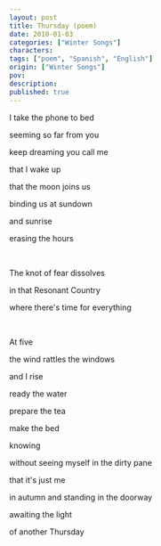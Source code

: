 ```yaml
---
layout: post
title: Thursday (poem)
date: 2010-01-03
categories: ["Winter Songs"]
characters: 
tags: ["poem", "Spanish", "English"]
origin: ["Winter Songs"]
pov: 
description: 
published: true
---
```


I take the phone to bed

seeming so far from you

keep dreaming you call me

that I wake up

that the moon joins us

binding us at sundown

and sunrise

erasing the hours

<br>

The knot of fear dissolves

in that Resonant Country

where there's time for everything

<br>

At five

the wind rattles the windows

and I rise

ready the water

prepare the tea

make the bed

knowing

without seeing myself in the dirty pane

that it's just me

in autumn and standing in the doorway

awaiting the light

of another Thursday

